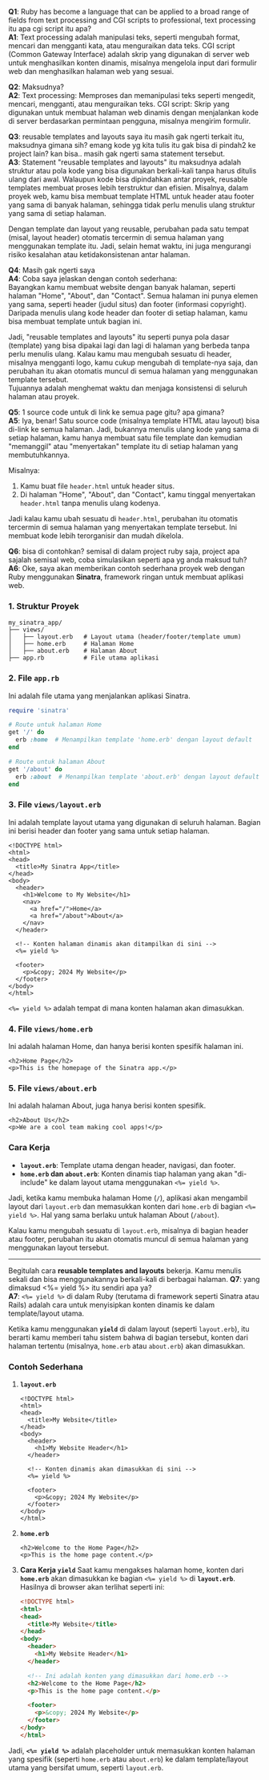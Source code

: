 **Q1**: Ruby has become a language that can be applied to a broad range of fields from text processing and CGI scripts to professional, text processing itu apa cgi script itu apa?<br>
**A1**: Text processing adalah manipulasi teks, seperti mengubah format, mencari dan mengganti kata, atau menguraikan data teks. CGI script (Common Gateway Interface) adalah skrip yang digunakan di server web untuk menghasilkan konten dinamis, misalnya mengelola input dari formulir web dan menghasilkan halaman web yang sesuai.<br>

**Q2**: Maksudnya?<br>
**A2**: Text processing: Memproses dan memanipulasi teks seperti mengedit, mencari, mengganti, atau menguraikan teks.
CGI script: Skrip yang digunakan untuk membuat halaman web dinamis dengan menjalankan kode di server berdasarkan permintaan pengguna, misalnya mengirim formulir.<br>

**Q3**: reusable templates and layouts
saya itu masih gak ngerti terkait itu, maksudnya gimana sih? emang kode yg kita tulis itu gak bisa di pindah2 ke project lain? kan bisa.. masih gak ngerti sama statement tersebut.<br>
**A3**: Statement "reusable templates and layouts" itu maksudnya adalah struktur atau pola kode yang bisa digunakan berkali-kali tanpa harus ditulis ulang dari awal. Walaupun kode bisa dipindahkan antar proyek, reusable templates membuat proses lebih terstruktur dan efisien. Misalnya, dalam proyek web, kamu bisa membuat template HTML untuk header atau footer yang sama di banyak halaman, sehingga tidak perlu menulis ulang struktur yang sama di setiap halaman.

Dengan template dan layout yang reusable, perubahan pada satu tempat (misal, layout header) otomatis tercermin di semua halaman yang menggunakan template itu. Jadi, selain hemat waktu, ini juga mengurangi risiko kesalahan atau ketidakonsistenan antar halaman.

**Q4**: Masih gak ngerti saya<br>
**A4**: Coba saya jelaskan dengan contoh sederhana:<br>
Bayangkan kamu membuat website dengan banyak halaman, seperti halaman "Home", "About", dan "Contact". Semua halaman ini punya elemen yang sama, seperti header (judul situs) dan footer (informasi copyright). Daripada menulis ulang kode header dan footer di setiap halaman, kamu bisa membuat template untuk bagian ini.

Jadi, "reusable templates and layouts" itu seperti punya pola dasar (template) yang bisa dipakai lagi dan lagi di halaman yang berbeda tanpa perlu menulis ulang. Kalau kamu mau mengubah sesuatu di header, misalnya mengganti logo, kamu cukup mengubah di template-nya saja, dan perubahan itu akan otomatis muncul di semua halaman yang menggunakan template tersebut.<br>
Tujuannya adalah menghemat waktu dan menjaga konsistensi di seluruh halaman atau proyek.

**Q5**: 1 source code untuk di link ke semua page gitu? apa gimana?<br>
**A5**: Iya, benar! Satu source code (misalnya template HTML atau layout) bisa di-link ke semua halaman. Jadi, bukannya menulis ulang kode yang sama di setiap halaman, kamu hanya membuat satu file template dan kemudian "memanggil" atau "menyertakan" template itu di setiap halaman yang membutuhkannya.<br>

Misalnya:

1. Kamu buat file `header.html` untuk header situs.<br>
2. Di halaman "Home", "About", dan "Contact", kamu tinggal menyertakan `header.html` tanpa menulis ulang kodenya.<br>

Jadi kalau kamu ubah sesuatu di `header.html`, perubahan itu otomatis tercermin di semua halaman yang menyertakan template tersebut. Ini membuat kode lebih terorganisir dan mudah dikelola.

**Q6**: bisa di contohkan? semisal di dalam project ruby saja, project apa sajalah semisal web, coba simulasikan seperti apa yg anda maksud tuh?<br>
**A6**: Oke, saya akan memberikan contoh sederhana proyek web dengan Ruby menggunakan **Sinatra**, framework ringan untuk membuat aplikasi web.

### 1. **Struktur Proyek**
```plaintext
my_sinatra_app/
├── views/
│   ├── layout.erb   # Layout utama (header/footer/template umum)
│   ├── home.erb     # Halaman Home
│   ├── about.erb    # Halaman About
├── app.rb           # File utama aplikasi
```

### 2. **File `app.rb`**
Ini adalah file utama yang menjalankan aplikasi Sinatra.

```ruby
require 'sinatra'

# Route untuk halaman Home
get '/' do
  erb :home  # Menampilkan template 'home.erb' dengan layout default
end

# Route untuk halaman About
get '/about' do
  erb :about  # Menampilkan template 'about.erb' dengan layout default
end
```

### 3. **File `views/layout.erb`**
Ini adalah template layout utama yang digunakan di seluruh halaman. Bagian ini berisi header dan footer yang sama untuk setiap halaman.

```erb
<!DOCTYPE html>
<html>
<head>
  <title>My Sinatra App</title>
</head>
<body>
  <header>
    <h1>Welcome to My Website</h1>
    <nav>
      <a href="/">Home</a>
      <a href="/about">About</a>
    </nav>
  </header>

  <!-- Konten halaman dinamis akan ditampilkan di sini -->
  <%= yield %>

  <footer>
    <p>&copy; 2024 My Website</p>
  </footer>
</body>
</html>
```

`<%= yield %>` adalah tempat di mana konten halaman akan dimasukkan.

### 4. **File `views/home.erb`**
Ini adalah halaman Home, dan hanya berisi konten spesifik halaman ini.

```erb
<h2>Home Page</h2>
<p>This is the homepage of the Sinatra app.</p>
```

### 5. **File `views/about.erb`**
Ini adalah halaman About, juga hanya berisi konten spesifik.

```erb
<h2>About Us</h2>
<p>We are a cool team making cool apps!</p>
```

### Cara Kerja

- **`layout.erb`**: Template utama dengan header, navigasi, dan footer.
- **`home.erb` dan `about.erb`**: Konten dinamis tiap halaman yang akan "di-include" ke dalam layout utama menggunakan `<%= yield %>`.

Jadi, ketika kamu membuka halaman Home (`/`), aplikasi akan mengambil layout dari `layout.erb` dan memasukkan konten dari `home.erb` di bagian `<%= yield %>`. Hal yang sama berlaku untuk halaman About (`/about`).

Kalau kamu mengubah sesuatu di `layout.erb`, misalnya di bagian header atau footer, perubahan itu akan otomatis muncul di semua halaman yang menggunakan layout tersebut.

---

Begitulah cara **reusable templates and layouts** bekerja. Kamu menulis sekali dan bisa menggunakannya berkali-kali di berbagai halaman.
**Q7**: yang dimaksud <%= yield %> itu sendiri apa ya?<br>
**A7**: `<%= yield %>` di dalam Ruby (terutama di framework seperti Sinatra atau Rails) adalah cara untuk menyisipkan konten dinamis ke dalam template/layout utama.

Ketika kamu menggunakan **`yield`** di dalam layout (seperti `layout.erb`), itu berarti kamu memberi tahu sistem bahwa di bagian tersebut, konten dari halaman tertentu (misalnya, `home.erb` atau `about.erb`) akan dimasukkan.

### Contoh Sederhana

1. **`layout.erb`**
   ```erb
   <!DOCTYPE html>
   <html>
   <head>
     <title>My Website</title>
   </head>
   <body>
     <header>
       <h1>My Website Header</h1>
     </header>

     <!-- Konten dinamis akan dimasukkan di sini -->
     <%= yield %>

     <footer>
       <p>&copy; 2024 My Website</p>
     </footer>
   </body>
   </html>
   ```

2. **`home.erb`**
   ```erb
   <h2>Welcome to the Home Page</h2>
   <p>This is the home page content.</p>
   ```

3. **Cara Kerja `yield`**
   Saat kamu mengakses halaman home, konten dari **`home.erb`** akan dimasukkan ke bagian `<%= yield %>` di **`layout.erb`**. Hasilnya di browser akan terlihat seperti ini:

   ```html
   <!DOCTYPE html>
   <html>
   <head>
     <title>My Website</title>
   </head>
   <body>
     <header>
       <h1>My Website Header</h1>
     </header>

     <!-- Ini adalah konten yang dimasukkan dari home.erb -->
     <h2>Welcome to the Home Page</h2>
     <p>This is the home page content.</p>

     <footer>
       <p>&copy; 2024 My Website</p>
     </footer>
   </body>
   </html>
   ```

Jadi, **`<%= yield %>`** adalah placeholder untuk memasukkan konten halaman yang spesifik (seperti `home.erb` atau `about.erb`) ke dalam template/layout utama yang bersifat umum, seperti `layout.erb`.
